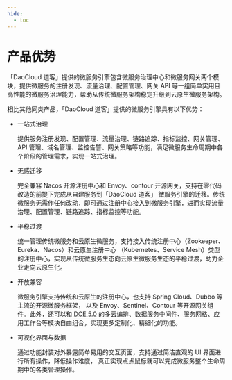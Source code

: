 ```yaml
---
hide:
  - toc
---
```


# 产品优势

「DaoCloud 道客」提供的微服务引擎包含微服务治理中心和微服务网关两个模块，提供微服务的注册发现、流量治理、配置管理、网关 API
等一组简单实用且高性能的微服务治理能力，帮助从传统微服务架构稳定升级到云原生微服务架构。

相比其他同类产品，「DaoCloud 道客」提供的微服务引擎具有以下优势：

- 一站式治理

    提供服务注册发现、配置管理、流量治理、链路追踪、指标监控、网关管理、API 管理、域名管理、监控告警、网关策略等功能，满足微服务生命周期中各个阶段的管理需求，实现一站式治理。

- 无感迁移

    完全兼容 Nacos 开源注册中心和 Envoy、contour 开源网关，支持在零代码改造的前提下完成从自建服务到「DaoCloud 道客」
    微服务引擎的迁移。传统微服务无需作任何改动，即可通过注册中心接入到微服务引擎，进而实现流量治理、配置管理、链路追踪、指标监控等功能。

- 平稳过渡

    统一管理传统微服务和云原生微服务，支持接入传统注册中心（Zookeeper、Eureka、Nacos）和云原生注册中心
    （Kubernetes、Service Mesh）类型的注册中心，实现从传统微服务生态向云原生微服务生态的平稳过渡，助力企业走向云原生化。

- 开放兼容

    微服务引擎支持传统和云原生的注册中心，也支持 Spring Cloud、Dubbo 等主流的开源微服务框架，
    以及 Envoy、Sentinel、Contour 等开源网关组件。此外，还可以和 [DCE 5.0](../../dce/index.md)
    的多云编排、数据服务中间件、服务网格、应用工作台等模块自由组合，实现更多定制化、精细化的功能。

- 可视化界面与数据

    通过功能封装对外暴露简单易用的交互页面，支持通过简洁直观的 UI 界面进行所有操作，降低操作难度，
    真正实现点点鼠标就可以完成微服务整个生命周期中的各类管理操作。
